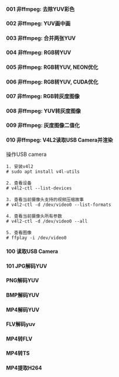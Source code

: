 #### 001 非ffmpeg: 去除YUV彩色

#### 002 非ffmpeg: YUV画中画

#### 003 非ffmpeg: 合并两张YUV

#### 004 非ffmpeg: RGB转YUV

#### 005 非ffmpeg: RGB转YUV, NEON优化

#### 006 非ffmpeg: RGB转YUV, CUDA优化

#### 007 非ffmpeg: RGB转灰度图像

#### 008 非ffmpeg: YUV转灰度图像

#### 009 非ffmpeg: 灰度图像二值化

#### 010 非ffmpeg: V4L2读取USB Camera并渲染

操作USB camera

```shell
1. 安装v4l2
# sudo apt install v4l-utils

2. 查看设备
# v4l2-ctl --list-devices

3. 查看当前摄像头支持的视频压缩故事
# v4l2-ctl -d /dev/video0 --list-formats

4. 查看当前摄像头所有参数
# v4l2-ctl -d /dev/video0 --all

5. 查看图像
# ffplay -i /dev/video0
```

#### 100 读取USB Camera 

#### 101 JPG解码YUV

#### PNG解码YUV

#### BMP解码YUV

#### MP4解码YUV

#### FLV解码yuv

#### MP4转FLV

#### MP4转TS

#### MP4提取H264



